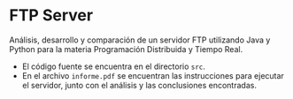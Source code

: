 # FTP Server

Análisis, desarrollo y comparación de un servidor FTP utilizando Java y Python para la materia Programación Distribuida y Tiempo Real.

- El código fuente se encuentra en el directorio `src`.
- En el archivo `informe.pdf` se encuentran las instrucciones para ejecutar el servidor, junto con el análisis y las conclusiones encontradas.

